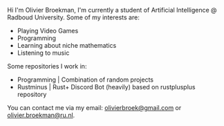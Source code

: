 Hi I'm Olivier Broekman, I'm currently a student of Artificial Intelligence @ Radboud University.
Some of my interests are:
- Playing Video Games
- Programming
- Learning about niche mathematics
- Listening to music

Some repositories I work in:
- Programming | Combination of random projects
- Rustminus | Rust+ Discord Bot (heavily) based on rustplusplus repository

You can contact me via my email: olivierbroek@gmail.com or olivier.broekman@ru.nl.

<!---
OlivierBroekman/OlivierBroekman is a ✨ special ✨ repository because its `README.md` (this file) appears on your GitHub profile.
You can click the Preview link to take a look at your changes.
--->
